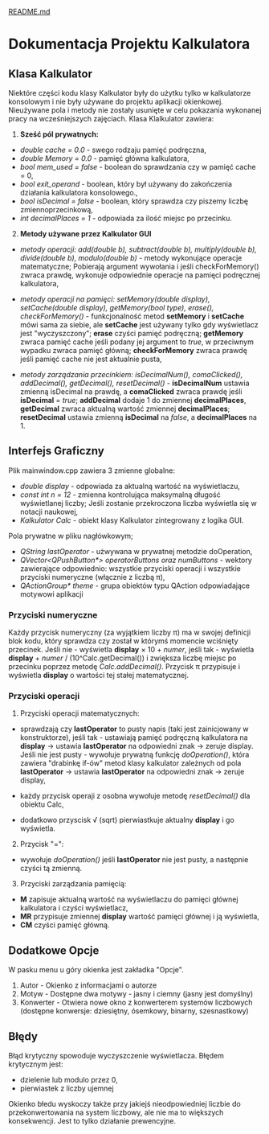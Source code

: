 [README.md](https://github.com/user-attachments/files/19783847/README.md)
# Dokumentacja Projektu Kalkulatora

## Klasa Kalkulator

Niektóre części kodu klasy Kalkulator były do użytku tylko w kalkulatorze konsolowym i nie były używane do projektu aplikacji okienkowej.
Nieużywane pola i metody nie zostały usunięte w celu pokazania wykonanej pracy na wcześniejszych zajęciach.
Klasa Klalkulator zawiera:
1. **Sześć pól prywatnych:**
- *double cache = 0.0* - swego rodzaju pamięć podręczna,
- *double Memory = 0.0* - pamięć główna kalkulatora,
- *bool mem_used = false* - boolean do sprawdzania czy w pamięć cache = 0,
- *bool exit_operand* - boolean, który był używany do zakończenia działania kalkulatora konsolowego.,
- *bool isDecimal = false* - boolean, który sprawdza czy piszemy liczbę zmiennoprzecinkową,
- *int decimalPlaces = 1* - odpowiada za ilość miejsc po przecinku.

2. **Metody używane przez Kalkulator GUI**
- *metody operacji: add(double b), subtract(double b), multiply(double b), divide(double b), modulo(double b)* - metody wykonujące operacje matematyczne; Pobierają argument wywołania i jeśli checkForMemory() zwraca prawdę, wykonuje odpowiednie operacje na pamięci podręcznej kalkulatora,

- *metody operacji na pamięci: setMemory(double display), setCache(double display), getMemory(bool type), erase(), checkForMemory()* - funkcjonalność metod __setMemory__ i __setCache__ mówi sama za siebie, ale __setCache__ jest używany tylko gdy wyświetlacz jest "wyczyszczony";
__erase__ czyści pamięć podręczną; 
__getMemory__ zwraca pamięć cache jeśli podany jej argument to *true*, w przeciwnym wypadku zwraca pamięć główną;
__checkForMemory__ zwraca prawdę jeśli pamięć cache nie jest aktualnie pusta,

- *metody zarządzania przecinkiem: isDecimalNum(), comaClicked(), addDecimal(), getDecimal(), resetDecimal()* - __isDecimalNum__ ustawia zmienną isDecimal na prawdę, a __comaClicked__ zwraca prawdę jeśli __isDecimal__ = *true*;
__addDecimal__ dodaje 1 do zmiennej __decimalPlaces__, __getDecimal__ zwraca aktualną wartość zmiennej __decimalPlaces__;
__resetDecimal__ ustawia zmienną __isDecimal__ na *false*, a __decimalPlaces__ na 1.

## Interfejs Graficzny
Plik mainwindow.cpp zawiera 3 zmienne globalne:
- *double display* - odpowiada za aktualną wartość na wyświetlaczu,
- *const int n = 12* - zmienna kontrolująca maksymalną długość wyświetlanej liczby; Jeśli zostanie przekroczona liczba wyświetla się w notacji naukowej,
- *Kalkulator Calc* - obiekt klasy Kalkulator zintegrowany z logika GUI.

Pola prywatne w pliku nagłówkowym;
- *QString lastOperator* - użwywana w prywatnej metodzie doOperation,
- *QVector<QPushButton\*> operatorButtons oraz numButtons* - wektory zawierające odpowiednio: wszystkie przyciski operacji i wszystkie przyciski numeryczne (włącznie z liczbą π),
- *QActionGroup\* theme* - grupa obiektów typu QAction odpowiadające motywowi aplikacji

### Przyciski numeryczne
Każdy przycisk numeryczny (za wyjątkiem liczby π) ma w swojej definicji blok kodu, który sprawdza czy został w którymś momencie wciśnięty przecinek. Jeśli nie - wyświetla __display__ × 10 + *numer*, jeśli tak - wyświetla __display__ + *numer* / (10^Calc.getDecimal()) i zwiększa liczbę miejsc po przecinku poprzez metodę *Calc.addDecimal()*.
Przycisk π przypisuje i wyświetla __display__ o wartości tej stałej matematycznej.

### Przyciski operacji
1. Przyciski operacji matematycznych:
- sprawdzają czy __lastOperator__ to pusty napis (taki jest zainicjowany w konstruktorze), jeśli tak - ustawiają pamięć podręczną kalkulatora na __display__ -> ustawia __lastOperator__ na odpowiedni znak -> zeruje display. Jeśli nie jest pusty - wywołuje prywatną funkcję *doOperation()*, która zawiera "drabinkę if-ów" metod klasy kalkulator zależnych od pola __lastOperator__ -> ustawia __lastOperator__ na odpowiedni znak -> zeruje display,

- każdy przycisk operaji z osobna wywołuje metodę *resetDecimal()* dla obiektu Calc,

- dodatkowo przyscisk √ (sqrt) pierwiastkuje aktualny __display__ i go wyświetla.

2. Przycisk "=":
- wywołuje *doOperation()* jeśli __lastOperator__ nie jest pusty, a następnie czyści tą zmienną.

3. Przyciski zarządzania pamięcią:
- **M** zapisuje aktualną wartość na wyświetlaczu do pamięci głównej kalkulatora i czyści wyświetlacz,
- **MR** przypisuje zmiennej __display__ wartość pamięci głównej i ją wyświetla,
- **CM** czyści pamięć główną.

## Dodatkowe Opcje
W pasku menu u góry okienka jest zakładka "Opcje".
1. Autor - Okienko z informacjami o autorze
2. Motyw - Dostępne dwa motywy - jasny i ciemny (jasny jest domyślny)
3. Konwerter - Otwiera nowe okno z konwerterem systemów liczbowych (dostępne konwersje: dziesiętny, ósemkowy, binarny, szesnastkowy)

## Błędy
Błąd krytyczny spowoduje wyczyszczenie wyświetlacza. Błędem krytycznym jest:
- dzielenie lub modulo przez 0,
- pierwiastek z liczby ujemnej

Okienko błedu wyskoczy także przy jakiejś nieodpowiedniej liczbie do przekonwertowania na system liczbowy, ale nie ma to większych konsekwencji. Jest to tylko działanie prewencyjne.
